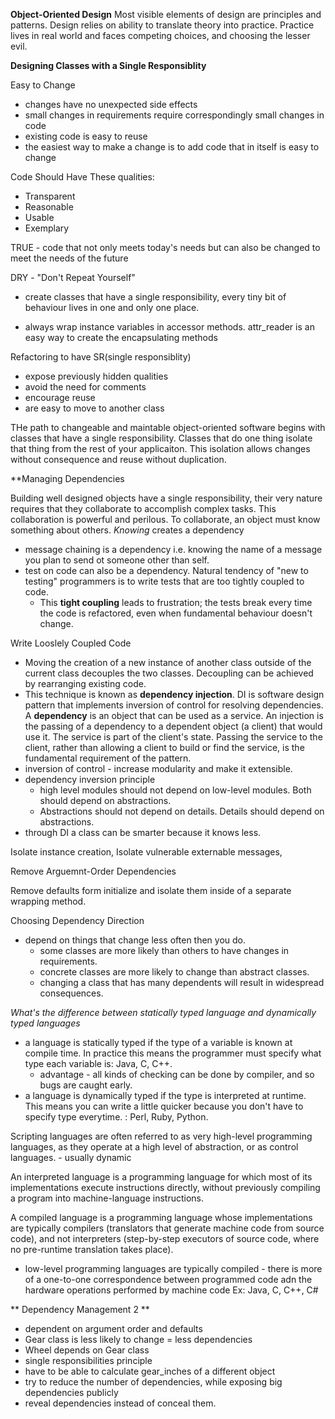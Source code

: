 **Object-Oriented Design**
Most visible elements of design are principles and patterns. Design relies on ability to translate theory into practice. Practice lives in real world and faces competing choices, and choosing the lesser evil. 

**Designing Classes with a Single Responsiblity**

Easy to Change
- changes have no unexpected side effects
- small changes in requirements require correspondingly small changes in code
- existing code is easy to reuse
- the easiest way to make a change is to add code that in itself is easy to change

Code Should Have These qualities: 
- Transparent
- Reasonable
- Usable
- Exemplary

TRUE - code that not only meets today's needs but can also be changed to meet the needs of the future

DRY - "Don't Repeat Yourself"
- create classes that have a single responsibility, every tiny bit of behaviour lives in one and only one place.

- always wrap instance variables in accessor methods. attr_reader is an easy way to create the encapsulating methods

Refactoring to have SR(single responsiblity)
- expose previously hidden qualities
- avoid the need for comments
- encourage reuse
- are easy to move to another class


THe path to changeable and maintable object-oriented software begins with classes that have a single responsibility. Classes that do one thing isolate that thing from the rest of your applicaiton. This isolation allows changes without consequence and reuse without duplication. 

**Managing Dependencies

Building well designed objects have a single responsibility, their very nature requires that they collaborate to accomplish complex tasks. This collaboration is powerful and perilous. To collaborate, an object must know something about others. *Knowing* creates a dependency

- message chaining is a dependency i.e. knowing the name of a message you plan to send ot someone other than self. 
- test on code can also be a dependency. Natural tendency of "new to testing" programmers is to write tests that are too tightly coupled to code. 
  - This **tight coupling** leads to frustration; the tests break every time the code is refactored, even when fundamental behaviour doesn't change. 

Write Looslely Coupled Code
- Moving the creation of a new instance of another class outside of the current class decouples the two classes. Decoupling can be achieved by rearranging existing code.
- This technique is known as **dependency injection**. DI is software design pattern that implements inversion of control for resolving dependencies. A **dependency** is an object that can be used as a service. An injection is the passing of a dependency to a dependent object (a client) that would use it. The service is part of the client's state. Passing the service to the client, rather than allowing a client to build or find the service, is the fundamental requirement of the pattern. 
- inversion of control - increase modularity and make it extensible.
- dependency inversion principle 
  - high level modules should not depend on low-level modules. Both should depend on abstractions.
  - Abstractions should not depend on details. Details should depend on abstractions. 
- through DI a class can be smarter because it knows less. 

Isolate instance creation, Isolate vulnerable externable messages, 

Remove Arguemnt-Order Dependencies

Remove defaults form initialize and isolate them inside of a separate wrapping method. 

Choosing Dependency Direction

- depend on things that change less often then you do. 
  - some classes are more likely than others to have changes in requirements.
  - concrete classes are more likely to change than abstract classes.
  - changing a class that has many dependents will result in widespread consequences. 


*What's the difference between statically typed language and dynamically typed languages*
- a language is statically typed if the type of a variable is known at compile time. In practice this means the programmer must specify what type each variable is: Java, C, C++. 
  - advantage - all kinds of checking can be done by compiler, and so bugs are caught early. 
- a language is dynamically typed if the type is interpreted at runtime. This means you can write a little quicker because you don't have to specify type everytime. : Perl, Ruby, Python. 

Scripting languages are often referred to as very high-level programming languages, as they operate at a high level of abstraction, or as control languages. - usually dynamic

An interpreted language is a programming language for which most of its implementations execute instructions directly, without previously compiling a program into machine-language instructions. 

A compiled language is a programming language whose implementations are typically compilers (translators that generate machine code from source code), and not interpreters (step-by-step executors of source code, where no pre-runtime translation takes place).
  - low-level programming languages are typically compiled - there is more of a one-to-one correspondence between programmed code adn the hardware operations performed by machine code 
  Ex: Java, C, C++, C#



** Dependency Management 2 **

- dependent on argument order and defaults 
- Gear class is less likely to change = less dependencies
- Wheel depends on Gear class
- single responsibilities principle
- have to be able to calculate gear_inches of a different object
- try to reduce the number of dependencies, while exposing big dependencies publicly
- reveal dependencies instead of conceal them.
